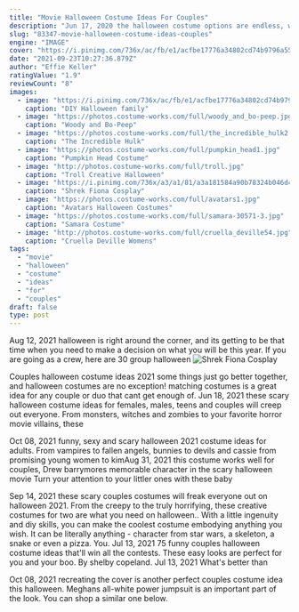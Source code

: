 ```yaml
---
title: "Movie Halloween Costume Ideas For Couples"
description: "Jun 17, 2020 the halloween costume options are endless, which can make it tough come decision time. You could think outside of the box and go for a funny or pun costume . Or, go with a"
slug: "83347-movie-halloween-costume-ideas-couples"
engine: "IMAGE"
cover: "https://i.pinimg.com/736x/ac/fb/e1/acfbe17776a34802cd74b9796a559b7b.jpg"
date: "2021-09-23T10:27:36.879Z"
author: "Effie Keller"
ratingValue: "1.9"
reviewCount: "8"
images:
  - image: "https://i.pinimg.com/736x/ac/fb/e1/acfbe17776a34802cd74b9796a559b7b.jpg"
    caption: "DIY Halloween family"
  - image: "https://photos.costume-works.com/full/woody_and_bo-peep.jpg"
    caption: "Woody and Bo-Peep"
  - image: "https://photos.costume-works.com/full/the_incredible_hulk2.jpg"
    caption: "The Incredible Hulk"
  - image: "https://photos.costume-works.com/full/pumpkin_head1.jpg"
    caption: "Pumpkin Head Costume"
  - image: "http://photos.costume-works.com/full/troll.jpg"
    caption: "Troll Creative Halloween"
  - image: "https://i.pinimg.com/736x/a3/a1/81/a3a181584a90b78324b046d467e8019b.jpg"
    caption: "Shrek Fiona Cosplay"
  - image: "https://photos.costume-works.com/full/avatars1.jpg"
    caption: "Avatars Halloween Costumes"
  - image: "https://photos.costume-works.com/full/samara-30571-3.jpg"
    caption: "Samara Costume"
  - image: "http://photos.costume-works.com/full/cruella_deville54.jpg"
    caption: "Cruella Deville Womens"
tags:
  - "movie"
  - "halloween"
  - "costume"
  - "ideas"
  - "for"
  - "couples"
draft: false
type: post
---
```


Aug 12, 2021 halloween is right around the corner, and its getting to be that time when you need to make a decision on what you will be this year. If you are going as a crew, here are 30 group halloween
![Shrek Fiona Cosplay](https://i.pinimg.com/736x/a3/a1/81/a3a181584a90b78324b046d467e8019b.jpg "Shrek Fiona Cosplay")

Couples halloween costume ideas 2021 some things just go better together, and halloween costumes are no exception! matching costumes is a great idea for any couple or duo that cant get enough of. Jun 18, 2021 these scary halloween costume ideas for females, males, teens and couples will creep out everyone. From monsters, witches and zombies to your favorite horror movie villains, these
<!--inArticleAds-->

<!--galleryOne-->

Oct 08, 2021 funny, sexy and scary halloween 2021 costume ideas for adults. From vampires to fallen angels, bunnies to devils and cassie from promising young women to kimAug 31, 2021 this costume works well for couples,  Drew barrymores memorable character in the scary halloween movie Turn your attention to your littler ones with these baby
<!--inArticleAds-->

<!--galleryTwo-->

Sep 14, 2021 these scary couples costumes will freak everyone out on halloween 2021. From the creepy to the truly horrifying, these creative costumes for two are what you need on halloween.. With a little ingenuity and diy skills, you can make the coolest costume embodying anything you wish. It can be literally anything - character from star wars, a skeleton, a snake or even a pizza. You. Jul 13, 2021 75 funny couples halloween costume ideas that'll win all the contests. These easy looks are perfect for you and your boo. By shelby copeland. Jul 13, 2021  What's better than
<!--galleryThree-->

Oct 08, 2021 recreating the cover is another perfect couples costume idea this halloween. Meghans all-white power jumpsuit is an important part of the look. You can shop a similar one below.
